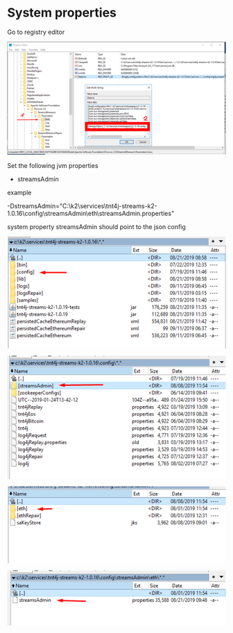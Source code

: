 # System properties

Go to registry editor

![img](../../screenshots/deployment/regeditProps.png)

Set the following jvm properties

- streamsAdmin
  
example

-DstreamsAdmin="C:\k2\services\tnt4j-streams-k2-1.0.16\config\streamsAdmin\eth\streamsAdmin.properties"

system property streamsAdmin should point to the json config

![img](../../screenshots/deployment/pointerToConfig.png)

![img](../../screenshots/deployment/pointerToStreamsAdminDir.png)

![img](../../screenshots/deployment/pointerToStreamsAdminEth.png)

![img](../../screenshots/deployment/pointerToStreamsAdminCfg.png)
